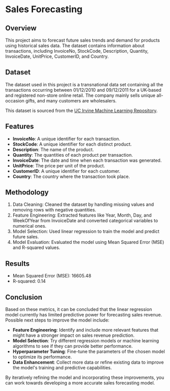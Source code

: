 # Sales Forecasting 

## Overview

This project aims to forecast future sales trends and demand for products using historical sales data. The dataset contains information about transactions, including InvoiceNo, StockCode, Description, Quantity, InvoiceDate, UnitPrice, CustomerID, and Country.

## Dataset

The dataset used in this project is a transnational data set containing all the transactions occurring between 01/12/2010 and 09/12/2011 for a UK-based and registered non-store online retail. The company mainly sells unique all-occasion gifts, and many customers are wholesalers.

This dataset is sourced from the [UC Irvine Machine Learning Repository](https://archive.ics.uci.edu/dataset/352/online+retail).

## Features

- **InvoiceNo**: A unique identifier for each transaction.
- **StockCode**: A unique identifier for each distinct product.
- **Description**: The name of the product.
- **Quantity**: The quantities of each product per transaction.
- **InvoiceDate**: The date and time when each transaction was generated.
- **UnitPrice**: The price per unit of the product.
- **CustomerID**: A unique identifier for each customer.
- **Country**: The country where the transaction took place.

## Methodology

1. Data Cleaning: Cleaned the dataset by handling missing values and removing rows with negative quantities.
2. Feature Engineering: Extracted features like Year, Month, Day, and WeekOfYear from InvoiceDate and converted categorical variables to numerical ones.
3. Model Selection: Used linear regression to train the model and predict future sales.
5. Model Evaluation: Evaluated the model using Mean Squared Error (MSE) and R-squared values.

## Results

- Mean Squared Error (MSE): 16605.48
- R-squared: 0.14

## Conclusion

Based on these metrics, it can be concluded that the linear regression model currently has limited predictive power for forecasting sales revenue. Possible next steps to improve the model include:

- **Feature Engineering**: Identify and include more relevant features that might have a stronger impact on sales revenue prediction.
- **Model Selection**: Try different regression models or machine learning algorithms to see if they can provide better performance.
- **Hyperparameter Tuning**: Fine-tune the parameters of the chosen model to optimize its performance.
- **Data Enhancement**: Collect more data or refine existing data to improve the model's training and predictive capabilities.

By iteratively refining the model and incorporating these improvements, you can work towards developing a more accurate sales forecasting model.
